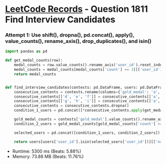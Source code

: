 # [LeetCode Records](../../README.md) - Question 1811 Find Interview Candidates

### Attempt 1: Use shift(), dropna(), pd.concat(), apply(), value_counts(), rename_axis(), drop_duplicates(), and isin()
```py
import pandas as pd

def get_medal_counts(row):
    medal_counts = row.value_counts().rename_axis('user_id').reset_index()
    medal_counts = medal_counts[medal_counts['count'] >= 3][['user_id']]
    return medal_counts


def find_interview_candidates(contests: pd.DataFrame, users: pd.DataFrame) -> pd.DataFrame:
    consecutive_contents = contests.rename(columns={'gold_medal': 'a', 'silver_medal': 'b', 'bronze_medal': 'c'})[['a', 'b', 'c']]
    consecutive_contents[['d', 'e', 'f']] = consecutive_contents[['a', 'b', 'c']].shift(-1)
    consecutive_contents[['g', 'h', 'i']] = consecutive_contents[['a', 'b', 'c']].shift(-2)
    consecutive_contents = consecutive_contents.dropna()
    condition_1_users = pd.concat([*consecutive_contents.apply(get_medal_counts, axis=1)])

    gold_medal_counts = contests['gold_medal'].value_counts().rename_axis('user_id').reset_index()
    condition_2_users = gold_medal_counts[gold_medal_counts['count'] >= 3][['user_id']]

    selected_users = pd.concat([condition_1_users, condition_2_users]).drop_duplicates()

    return users[users['user_id'].isin(selected_users['user_id'])][['name', 'mail']]
```
- Runtime: 5300 ms (Beats: 5.88%)
- Memory: 73.88 MB (Beats: 11.76%)

<br>
